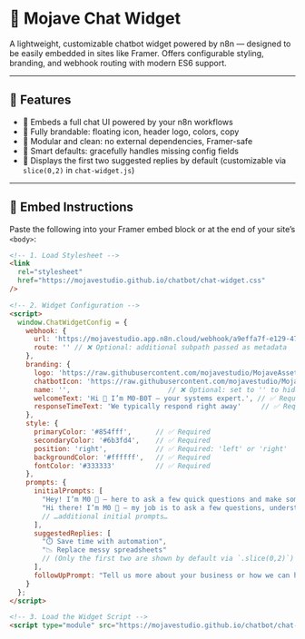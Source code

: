 # 🌵 Mojave Chat Widget

A lightweight, customizable chatbot widget powered by n8n — designed to be easily embedded in sites like Framer. Offers configurable styling, branding, and webhook routing with modern ES6 support.

---

## 🚀 Features

- 💬 Embeds a full chat UI powered by your n8n workflows  
- 🌈 Fully brandable: floating icon, header logo, colors, copy  
- 🧱 Modular and clean: no external dependencies, Framer-safe  
- 🧠 Smart defaults: gracefully handles missing config fields  
- 🔢 Displays the first two suggested replies by default (customizable via `slice(0,2)` in `chat-widget.js`)

---

## 🧱 Embed Instructions

Paste the following into your Framer embed block or at the end of your site’s `<body>`:

```html
<!-- 1. Load Stylesheet -->
<link
  rel="stylesheet"
  href="https://mojavestudio.github.io/chatbot/chat-widget.css"
/>

<!-- 2. Widget Configuration -->
<script>
  window.ChatWidgetConfig = {
    webhook: {
      url: 'https://mojavestudio.app.n8n.cloud/webhook/a9effa7f-e129-4718-8013-3634516761e5/chat', // ✅ Required
      route: '' // ❌ Optional: additional subpath passed as metadata
    },
    branding: {
      logo: 'https://raw.githubusercontent.com/mojavestudio/MojaveAssets/…/mobot-horizontal.png',  // ❌ Optional
      chatbotIcon: 'https://raw.githubusercontent.com/mojavestudio/MojaveAssets/…/M0B0T.png',    // ❌ Optional
      name: '',                        // ❌ Optional: set to '' to hide
      welcomeText: 'Hi 👋 I’m M0-B0T — your systems expert.', // ✅ Required
      responseTimeText: 'We typically respond right away'     // ✅ Required
    },
    style: {
      primaryColor: '#854fff',      // ✅ Required
      secondaryColor: '#6b3fd4',    // ✅ Required
      position: 'right',            // ✅ Required: 'left' or 'right'
      backgroundColor: '#ffffff',   // ✅ Required
      fontColor: '#333333'          // ✅ Required
    },
    prompts: {
      initialPrompts: [
        "Hey! I’m M0 🌵 — here to ask a few quick questions and make some smart suggestions. Once we’ve got a sense of what you need, the Mojave team will take it from there.",
        "Hi there! I’m M0 🌵 — my job is to ask a few questions, understand your needs, and recommend the right next steps. From there, one of our Mojave consultants will jump in to help.",
        // …additional initial prompts…
      ],
      suggestedReplies: [
        "⏱️ Save time with automation",
        "📉 Replace messy spreadsheets"
        // (Only the first two are shown by default via `.slice(0,2)`)
      ],
      followUpPrompt: "Tell us more about your business or how we can help you"
    }
  };
</script>

<!-- 3. Load the Widget Script -->
<script type="module" src="https://mojavestudio.github.io/chatbot/chat-widget.js"></script>
